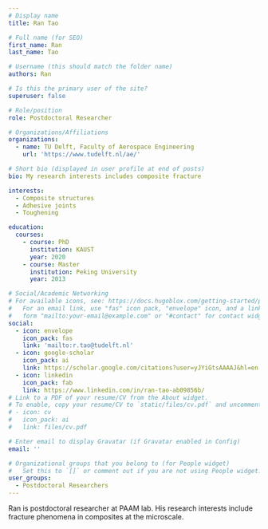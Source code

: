 ```yaml
---
# Display name
title: Ran Tao

# Full name (for SEO)
first_name: Ran
last_name: Tao

# Username (this should match the folder name)
authors: Ran

# Is this the primary user of the site?
superuser: false

# Role/position
role: Postdoctoral Researcher

# Organizations/Affiliations
organizations:
  - name: TU Delft, Faculty of Aerospace Engineering
    url: 'https://www.tudelft.nl/ae/'

# Short bio (displayed in user profile at end of posts)
bio: My research interests includes composite fracture

interests:
  - Composite structures
  - Adhesive joints
  - Toughening

education:
  courses:
    - course: PhD
      institution: KAUST
      year: 2020
    - course: Master
      institution: Peking University
      year: 2013

# Social/Academic Networking
# For available icons, see: https://docs.hugoblox.com/getting-started/page-builder/#icons
#   For an email link, use "fas" icon pack, "envelope" icon, and a link in the
#   form "mailto:your-email@example.com" or "#contact" for contact widget.
social:
  - icon: envelope
    icon_pack: fas
    link: 'mailto:r.tao@tudelft.nl'
  - icon: google-scholar
    icon_pack: ai
    link: https://scholar.google.com/citations?user=yJYiGtsAAAAJ&hl=en
  - icon: linkedin
    icon_pack: fab
    link: https://www.linkedin.com/in/ran-tao-ab09856b/
# Link to a PDF of your resume/CV from the About widget.
# To enable, copy your resume/CV to `static/files/cv.pdf` and uncomment the lines below.
# - icon: cv
#   icon_pack: ai
#   link: files/cv.pdf

# Enter email to display Gravatar (if Gravatar enabled in Config)
email: ''

# Organizational groups that you belong to (for People widget)
#   Set this to `[]` or comment out if you are not using People widget.
user_groups:
  - Postdoctoral Researchers
---
```


Ran is postdoctoral researcher at PAAM lab. His research interests include fracture phenomena in composites at the microscale. 
